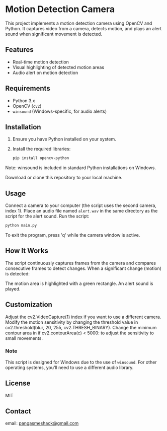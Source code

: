 # Motion Detection Camera

This project implements a motion detection camera using OpenCV and Python. It captures video from a camera, detects motion, and plays an alert sound when significant movement is detected.

## Features

- Real-time motion detection
- Visual highlighting of detected motion areas
- Audio alert on motion detection

## Requirements

- Python 3.x
- OpenCV (`cv2`)
- `winsound` (Windows-specific, for audio alerts)

## Installation

1. Ensure you have Python installed on your system.
2. Install the required libraries:

   ```bash
   pip install opencv-python
   ```
Note: winsound is included in standard Python installations on Windows.

Download or clone this repository to your local machine.

## Usage

Connect a camera to your computer (the script uses the second camera, index 1).
Place an audio file named `alert.wav` in the same directory as the script for the alert sound.
Run the script:
```bash
python main.py
```

To exit the program, press 'q' while the camera window is active.

## How It Works
The script continuously captures frames from the camera and compares consecutive frames to detect changes. When a significant change (motion) is detected:

The motion area is highlighted with a green rectangle.
An alert sound is played.

## Customization

Adjust the cv2.VideoCapture(1) index if you want to use a different camera.
Modify the motion sensitivity by changing the threshold value in cv2.threshold(blur, 20, 255, cv2.THRESH_BINARY).
Change the minimum contour area in if cv2.contourArea(c) < 5000: to adjust the sensitivity to small movements.

### Note
This script is designed for Windows due to the use of `winsound`. For other operating systems, you'll need to use a different audio library.

## License
MIT

## Contact
email: pangasmeshack@gmail.com
